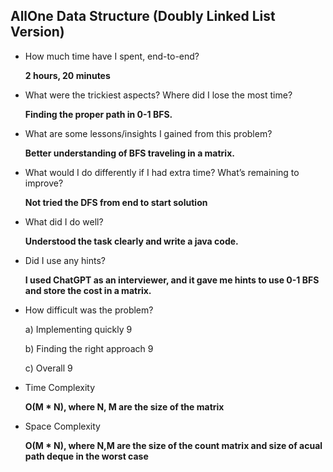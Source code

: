 

## AllOne Data Structure (Doubly Linked List Version)

- How much time have I spent, end-to-end? 
    
    **2 hours, 20 minutes**

- What were the trickiest aspects? Where did I lose the most time?

    **Finding the proper path in 0-1 BFS.**

- What are some lessons/insights I gained from this problem?

    **Better understanding of BFS traveling in a matrix.**

- What would I do differently if I had extra time? What’s remaining to improve?

    **Not tried the DFS from end to start solution**

- What did I do well?

    **Understood the task clearly and write a java code.**

- Did I use any hints?

    **I used ChatGPT as an interviewer, and it gave me hints to use 0-1 BFS and store the cost in a matrix.**


- How difficult was the problem?

    a) Implementing quickly	9

    b) Finding the right approach	9

    c) Overall	9

- Time Complexity

    **O(M * N), where N, M are the size of the matrix**

- Space Complexity 

    **O(M * N), where N,M are the size of the count matrix and size of acual path deque in the worst case**
